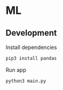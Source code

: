 # ML

## Development

Install dependencies

```python
pip3 install pandas
```

Run app

```python
python3 main.py
```
